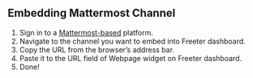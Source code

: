 ## Embedding Mattermost Channel

1. Sign in to a <a href="{{ curItem.homeUrl|e }}" target="_blank">Mattermost-based</a> platform.
2. Navigate to the channel you want to embed into Freeter dashboard.
3. Copy the URL from the browser’s address bar.
4. Paste it to the URL field of Webpage widget on Freeter dashboard.
5. Done!
